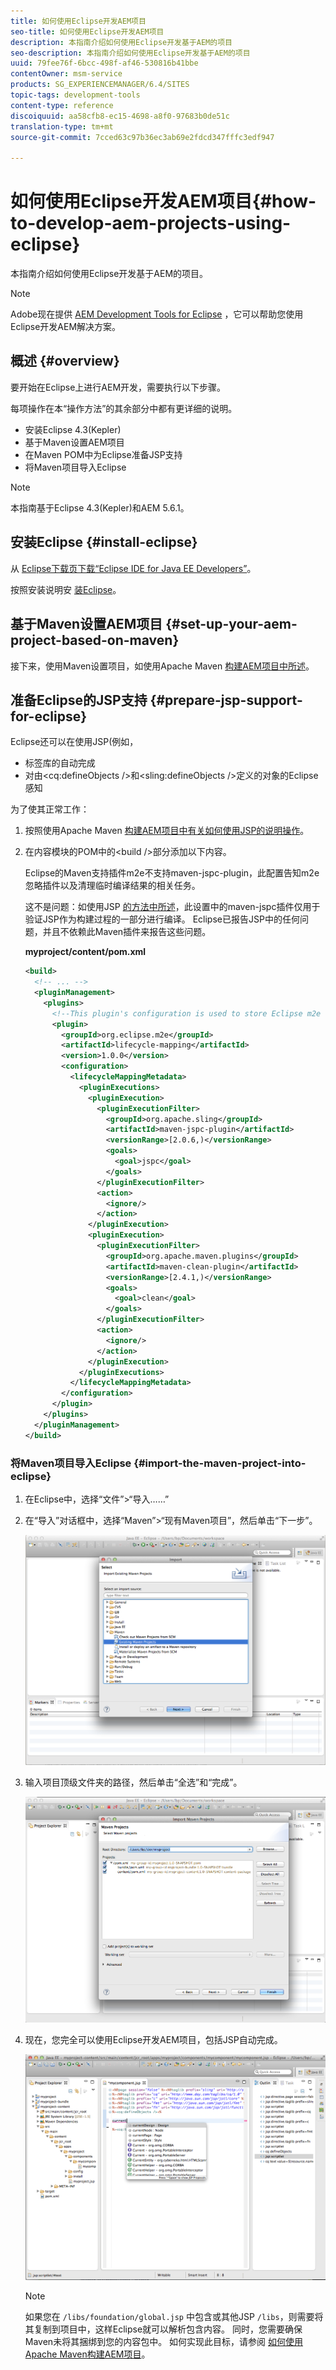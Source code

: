 ```yaml
---
title: 如何使用Eclipse开发AEM项目
seo-title: 如何使用Eclipse开发AEM项目
description: 本指南介绍如何使用Eclipse开发基于AEM的项目
seo-description: 本指南介绍如何使用Eclipse开发基于AEM的项目
uuid: 79fee76f-6bcc-498f-af46-530816b41bbe
contentOwner: msm-service
products: SG_EXPERIENCEMANAGER/6.4/SITES
topic-tags: development-tools
content-type: reference
discoiquuid: aa58cfb8-ec15-4698-a8f0-97683b0de51c
translation-type: tm+mt
source-git-commit: 7cced63c97b36ec3ab69e2fdcd347fffc3edf947

---
```



# 如何使用Eclipse开发AEM项目{#how-to-develop-aem-projects-using-eclipse}

本指南介绍如何使用Eclipse开发基于AEM的项目。

>[!NOTE]
>
>Adobe现在提供 [AEM Development Tools for Eclipse](/help/sites-developing/aem-eclipse.md) ，它可以帮助您使用Eclipse开发AEM解决方案。

## 概述 {#overview}

要开始在Eclipse上进行AEM开发，需要执行以下步骤。

每项操作在本“操作方法”的其余部分中都有更详细的说明。

* 安装Eclipse 4.3(Kepler)
* 基于Maven设置AEM项目
* 在Maven POM中为Eclipse准备JSP支持
* 将Maven项目导入Eclipse

>[!NOTE]
>
>本指南基于Eclipse 4.3(Kepler)和AEM 5.6.1。

## 安装Eclipse {#install-eclipse}

从 [Eclipse下载页下载“Eclipse IDE for Java EE Developers”](https://www.eclipse.org/downloads/)。

按照安装说明安 [装Eclipse](https://wiki.eclipse.org/Eclipse/Installation)。

## 基于Maven设置AEM项目 {#set-up-your-aem-project-based-on-maven}

接下来，使用Maven设置项目，如使用Apache Maven [构建AEM项目中所述](/help/sites-developing/ht-projects-maven.md)。

## 准备Eclipse的JSP支持 {#prepare-jsp-support-for-eclipse}

Eclipse还可以在使用JSP(例如，

* 标签库的自动完成
* 对由&lt;cq:defineObjects />和&lt;sling:defineObjects />定义的对象的Eclipse感知

为了使其正常工作：

1. 按照使用Apache Maven [构建AEM项目](/help/sites-developing/ht-projects-maven.md#how-to-work-with-jsps)[中有关如何使用JSP的说明操作](/help/sites-developing/ht-projects-maven.md)。
1. 在内容模块的POM中的&lt;build />部分添加以下内容。

   Eclipse的Maven支持插件m2e不支持maven-jspc-plugin，此配置告知m2e忽略插件以及清理临时编译结果的相关任务。

   这不是问题：如使用JSP [的方法中所述](/help/sites-developing/ht-projects-maven.md#how-to-work-with-jsps)，此设置中的maven-jspc插件仅用于验证JSP作为构建过程的一部分进行编译。 Eclipse已报告JSP中的任何问题，并且不依赖此Maven插件来报告这些问题。

   **myproject/content/pom.xml**

   ```xml
   <build>
     <!-- ... -->
     <pluginManagement>
       <plugins>
         <!--This plugin's configuration is used to store Eclipse m2e settings only. It has no influence on the Maven build itself.-->
         <plugin>
           <groupId>org.eclipse.m2e</groupId>
           <artifactId>lifecycle-mapping</artifactId>
           <version>1.0.0</version>
           <configuration>
             <lifecycleMappingMetadata>
               <pluginExecutions>
                 <pluginExecution>
                   <pluginExecutionFilter>
                     <groupId>org.apache.sling</groupId>
                     <artifactId>maven-jspc-plugin</artifactId>
                     <versionRange>[2.0.6,)</versionRange>
                     <goals>
                       <goal>jspc</goal>
                     </goals>
                   </pluginExecutionFilter>
                   <action>
                     <ignore/>
                   </action>
                 </pluginExecution>
                 <pluginExecution>
                   <pluginExecutionFilter>
                     <groupId>org.apache.maven.plugins</groupId>
                     <artifactId>maven-clean-plugin</artifactId>
                     <versionRange>[2.4.1,)</versionRange>
                     <goals>
                       <goal>clean</goal>
                     </goals>
                   </pluginExecutionFilter>
                   <action>
                     <ignore/>
                   </action>
                 </pluginExecution>
               </pluginExecutions>
             </lifecycleMappingMetadata>
           </configuration>
         </plugin>
       </plugins>
     </pluginManagement>
   </build>
   ```

### 将Maven项目导入Eclipse {#import-the-maven-project-into-eclipse}

1. 在Eclipse中，选择“文件”>“导入……”
1. 在“导入”对话框中，选择“Maven”>“现有Maven项目”，然后单击“下一步”。

   ![chlimage_1-41](assets/chlimage_1-41.png)

1. 输入项目顶级文件夹的路径，然后单击“全选”和“完成”。

   ![chlimage_1-42](assets/chlimage_1-42.png)

1. 现在，您完全可以使用Eclipse开发AEM项目，包括JSP自动完成。

   ![chlimage_1-43](assets/chlimage_1-43.png)

   >[!NOTE]
   >
   >如果您在 `/libs/foundation/global.jsp` 中包含或其他JSP `/libs`，则需要将其复制到项目中，这样Eclipse就可以解析包含内容。 同时，您需要确保Maven未将其捆绑到您的内容包中。 如何实现此目标，请参阅 [如何使用Apache Maven构建AEM项目](/help/sites-developing/ht-projects-maven.md)。

